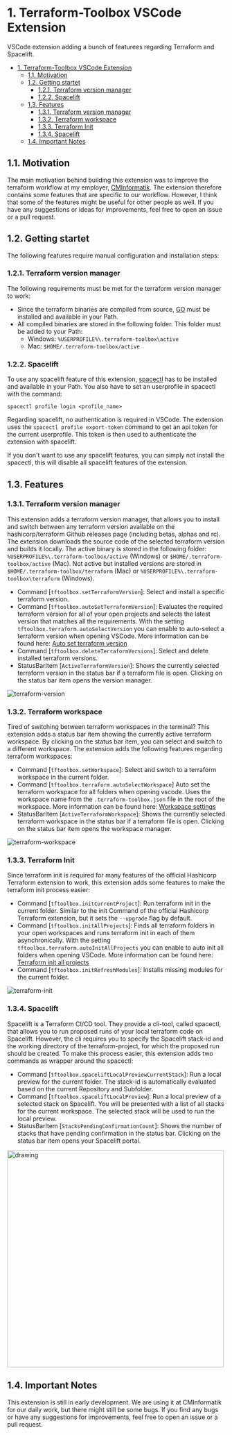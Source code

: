 # 1. Terraform-Toolbox VSCode Extension

VSCode extension adding a bunch of featurees regarding Terraform and Spacelift.

- [1. Terraform-Toolbox VSCode Extension](#1-terraform-toolbox-vscode-extension)
  - [1.1. Motivation](#11-motivation)
  - [1.2. Getting startet](#12-getting-startet)
    - [1.2.1. Terraform version manager](#121-terraform-version-manager)
    - [1.2.2. Spacelift](#122-spacelift)
  - [1.3. Features](#13-features)
    - [1.3.1. Terraform version manager](#131-terraform-version-manager)
    - [1.3.2. Terraform workspace](#132-terraform-workspace)
    - [1.3.3. Terraform Init](#133-terraform-init)
    - [1.3.4. Spacelift](#134-spacelift)
  - [1.4. Important Notes](#14-important-notes)

## 1.1. Motivation

The main motivation behind building this extension was to improve the terraform workflow at my employer, [CMInformatik](https://www.cmiag.ch). The extension therefore contains some features that are specific to our workflow. However, I think that some of the features might be useful for other people as well. If you have any suggestions or ideas for improvements, feel free to open an issue or a pull request.

## 1.2. Getting startet

The following features require manual configuration and installation steps:

### 1.2.1. Terraform version manager

The following requirements must be met for the terraform version manager to work:

- Since the terraform binaries are compiled from source, [GO](https://go.dev/doc/install) must be installed and available in your Path.
- All compiled binaries are stored in the following folder. This folder must be added to your Path:
  - Windows: `%USERPROFILE%\.terraform-toolbox\active`
  - Mac: `$HOME/.terraform-toolbox/active`

### 1.2.2. Spacelift

To use any spacelift feature of this extension, [spacectl](https://github.com/spacelift-io/spacectlhttps://github.com/spacect) has to be installed and available in your Path. You also have to set an userprofile in spacectl with the command:

```
spacectl profile login <profile_name>
```

Regarding spacelift, no authentication is required in VSCode. The extension uses the `spacectl profile export-token` command to get an api token for the current userprofile. This token is then used to authenticate the extension with spacelift.

If you don't want to use any spacelift features, you can simply not install the spacectl, this will disable all spacelift features of the extension.

## 1.3. Features

### 1.3.1. Terraform version manager

This extension adds a terraform version manager, that allows you to install and switch between any terraform version available on the hashicorp/terraform Github releases page (including betas, alphas and rc). The extension downloads the source code of the selected terraform version and builds it locally. The active binary is stored in the following folder: `%USERPROFILE%\.terraform-toolbox/active` (Windows) or `$HOME/.terraform-toolbox/active` (Mac). Not active but installed versions are stored in `$HOME/.terraform-toolbox/terraform` (Mac) or `%USERPROFILE%\.terraform-toolbox\terraform` (Windows).

- Command [`tftoolbox.setTerraformVersion`]: Select and install a specific terraform version.
- Command [`tftoolbox.autoSetTerraformVersion`]: Evaluates the required terraform version for all of your open projects and selects the latest version that matches all the requirements. With the setting `tftoolbox.terraform.autoSelectVersion` you can enable to auto-select a terraform version when opening VSCode. More information can be found here: [Auto set terraform version](docs/autoSetTerraformVersion.md)
- Command [`tftoolbox.deleteTerraformVersions`]: Select and delete installed terraform versions.
- StatusBarItem [`ActiveTerraformVersion`]: Shows the currently selected terraform version in the status bar if a terraform file is open. Clicking on the status bar item opens the version manager.

![terraform-version](Images/examples/terraform_version.gif)

### 1.3.2. Terraform workspace

Tired of switching between terraform workspaces in the terminal? This extension adds a status bar item showing the currently active terraform workspace. By clicking on the status bar item, you can select and switch to a different workspace. The extension adds the following features regarding terraform workspaces:

- Command [`tftoolbox.setWorkspace`]: Select and switch to a terraform workspace in the current folder.
- Command [`tftoolbox.terraform.autoSelectWorkspace`] Auto set the terraform workspace for all folders when opening vscode. Uses the workspace name from the `.terraform-toolbox.json` file in the root of the workspace. More information can be found here: [Workspace settings](docs/workspaceSettings.md)
- StatusBarItem [`ActiveTerraformWorkspace`]: Shows the currently selected terraform workspace in the status bar if a terraform file is open. Clicking on the status bar item opens the workspace manager.

![terraform-workspace](Images/examples/terraform_workspace.gif)

### 1.3.3. Terraform Init

Since terraform init is required for many features of the official Hashicorp Terraform extension to work, this extension adds some features to make the terraform init process easier:

- Command [`tftoolbox.initCurrentProject`]: Run terraform init in the current folder. Similar to the init Command of the official Hashicorp Terraform extension, but it sets the `--upgrade` flag by default.
- Command [`tftoolbox.initAllProjects`]: Finds all terraform folders in your open workspaces and runs terraform init in each of them asynchronically. With the setting `tftoolbox.terraform.autoInitAllProjects` you can enable to auto init all folders when opening VSCode. More information can be found here: [Terraform init all projects](docs/terraformInitAllProjects.md)
- Command [`tftoolbox.initRefreshModules`]: Installs missing modules for the current folder.

![terraform-init](Images/examples/terraform_init.gif)

### 1.3.4. Spacelift

Spacelift is a Terraform CI/CD tool. They provide a cli-tool, called spacectl, that allows you to run proposed runs of your local terraform code on Spacelift. However, the cli requires you to specify the Spacelift stack-id and the working directory of the terraform-project, for which the proposed run should be created. To make this process easier, this extension adds two commands as wrapper around the spacectl:

- Command [`tftoolbox.spaceliftLocalPreviewCurrentStack`]: Run a local preview for the current folder. The stack-id is automatically evaluated based on the current Repository and Subfolder.
- Command [`tftoolbox.spaceliftLocalPreview`]: Run a local preview of a selected stack on Spacelift. You will be presented with a list of all stacks for the current workspace. The selected stack will be used to run the local preview.
- StatusBarItem [`StacksPendingConfirmationCount`]: Shows the number of stacks that have pending confirmation in the status bar. Clicking on the status bar item opens your Spacelift portal.

<img src="Images/examples/PendingStackStatusBar.png" alt="drawing" width="500" title="Spacelift Stacks Status Bar item"/>

## 1.4. Important Notes

This extension is still in early development. We are using it at CMInformatik for our daily work, but there might still be some bugs. If you find any bugs or have any suggestions for improvements, feel free to open an issue or a pull request.
